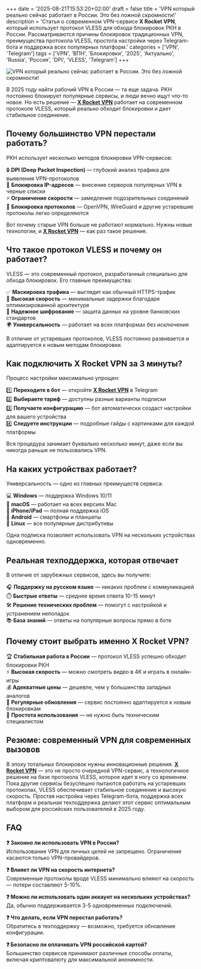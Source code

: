 +++
date = '2025-08-21T15:53:20+02:00'
draft = false
title = 'VPN который реально сейчас работает в России. Это без ложной скромности!'
description = 'Статья о современном VPN-сервисе **X Rocket VPN**, который использует протокол VLESS для обхода блокировок РКН в России. Рассматриваются причины блокировок традиционных VPN, преимущества протокола VLESS, простота настройки через Telegram-бота и поддержка всех популярных платформ.'
categories = ['VPN', 'Telegram']
tags = ['VPN', 'ВПН', 'Блокировки', '2025', 'Актуально', 'Russia', 'Россия', 'DPI', 'VLESS', 'Telegram']
+++

![VPN который реально сейчас работает в России. Это без ложной скромности!](https://imagestoring.fra1.cdn.digitaloceanspaces.com/70941B19-D0D4-4E25-B8F1-89CD7FD9C745.png)

В 2025 году найти рабочий VPN в России — та еще задача. РКН постоянно блокирует популярные сервисы, и люди вечно ищут что-то новое. Но есть решение — **[X Rocket VPN](https://t.me/X_Rocket_VPN_bot?start=ref-b-9)** работает на современном протоколе VLESS, который реально обходит блокировки и дает стабильное соединение.

## Почему большинство VPN перестали работать?

РКН использует несколько методов блокировки VPN-сервисов:

🔒 **DPI (Deep Packet Inspection)** — глубокий анализ трафика для выявления VPN-протоколов  
🚫 **Блокировка IP-адресов** — внесение серверов популярных VPN в черные списки  
⚡ **Ограничение скорости** — замедление подозрительных соединений  
🎯 **Блокировка протоколов** — OpenVPN, WireGuard и другие устаревшие протоколы легко определяются

Вот почему старые VPN больше не работают нормально. Нужны новые технологии, и **[X Rocket VPN](https://t.me/X_Rocket_VPN_bot?start=ref-b-9)** — как раз такое решение.

## Что такое протокол VLESS и почему он работает?

VLESS — это современный протокол, разработанный специально для обхода блокировок. Его главные преимущества:

✅ **Маскировка трафика** — выглядит как обычный HTTPS-трафик  
🚀 **Высокая скорость** — минимальные задержки благодаря оптимизированной архитектуре  
🔐 **Надежное шифрование** — защита данных на уровне банковских стандартов  
🌍 **Универсальность** — работает на всех платформах без исключения

В отличие от устаревших протоколов, VLESS постоянно развивается и адаптируется к новым методам блокировки.

## Как подключить X Rocket VPN за 3 минуты?

Процесс настройки максимально упрощен:

1️⃣ **Переходите в бот** — откройте **[X Rocket VPN](https://t.me/X_Rocket_VPN_bot?start=ref-b-9)** в Telegram  
2️⃣ **Выбираете тариф** — доступны разные варианты подписки  
3️⃣ **Получаете конфигурацию** — бот автоматически создаст настройки для вашего устройства  
4️⃣ **Следуете инструкции** — подробные гайды с картинками для каждой платформы

Вся процедура занимает буквально несколько минут, даже если вы никогда раньше не пользовались VPN.

## На каких устройствах работает?

Универсальность — одно из главных преимуществ сервиса:

💻 **Windows** — поддержка Windows 10/11  
🍎 **macOS** — работает на всех версиях Mac  
📱 **iPhone/iPad** — полная поддержка iOS  
🤖 **Android** — смартфоны и планшеты  
🐧 **Linux** — все популярные дистрибутивы

Одна подписка позволяет использовать VPN на нескольких устройствах одновременно.

## Реальная техподдержка, которая отвечает

В отличие от зарубежных сервисов, здесь вы получите:

🎧 **Поддержку на русском языке** — никаких проблем с коммуникацией  
⏱️ **Быстрые ответы** — среднее время ответа 10-15 минут  
🛠️ **Решение технических проблем** — помогут с настройкой и устранением неполадок  
📚 **База знаний** — ответы на популярные вопросы прямо в боте

## Почему стоит выбрать именно X Rocket VPN?

🏆 **Стабильная работа в России** — протокол VLESS успешно обходит блокировки РКН  
⚡ **Высокая скорость** — можно смотреть видео в 4K и играть в онлайн-игры  
💰 **Адекватные цены** — дешевле, чем у большинства западных аналогов  
🔄 **Регулярные обновления** — сервис постоянно адаптируется к новым блокировкам  
🎯 **Простота использования** — не нужно быть техническим специалистом

## Резюме: современный VPN для современных вызовов

В эпоху тотальных блокировок нужны инновационные решения. **[X Rocket VPN](https://t.me/X_Rocket_VPN_bot?start=ref-b-9)** — это не просто очередной VPN-сервис, а технологичное решение на базе протокола VLESS, которое идет в ногу со временем. Пока другие сервисы безуспешно пытаются работать на устаревших протоколах, VLESS обеспечивает стабильное соединение и высокую скорость. Простая настройка через Telegram-бота, поддержка всех платформ и реальная техподдержка делают этот сервис оптимальным выбором для российских пользователей в 2025 году.

## FAQ

**❓ Законно ли использовать VPN в России?**  
Использование VPN для личных целей не запрещено. Ограничения касаются только VPN-провайдеров.

**❓ Влияет ли VPN на скорость интернета?**  
Современные протоколы вроде VLESS минимально влияют на скорость — потери составляют 5-10%.

**❓ Можно ли использовать один аккаунт на нескольких устройствах?**  
Да, обычно поддерживается 3-5 одновременных подключений.

**❓ Что делать, если VPN перестал работать?**  
Обратитесь в техподдержку — возможно, требуется обновление конфигурации.

**❓ Безопасно ли оплачивать VPN российской картой?**  
Большинство сервисов принимают различные способы оплаты, включая криптовалюту для максимальной анонимности.